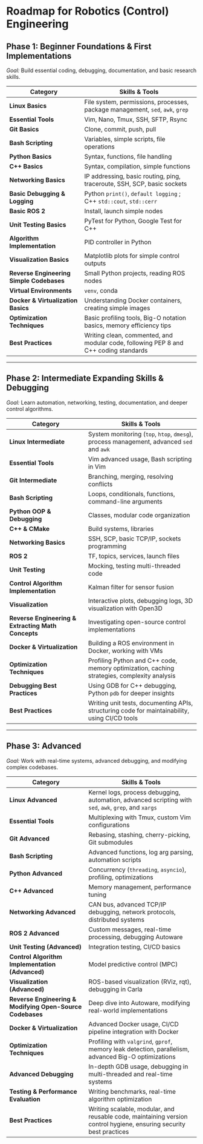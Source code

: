 
# Roadmap for Robotics (Control) Engineering

## **Phase 1: Beginner Foundations & First Implementations**

*Goal:* Build essential coding, debugging, documentation, and basic research skills.

| Category                                 | Skills & Tools                                                                |
| ---------------------------------------- | ----------------------------------------------------------------------------- |
| **Linux Basics**                         | File system, permissions, processes, package management, `sed`, `awk`, `grep` |
| **Essential Tools**                      | Vim, Nano, Tmux, SSH, SFTP, Rsync                                             |
| **Git Basics**                           | Clone, commit, push, pull                                                     |
| **Bash Scripting**                       | Variables, simple scripts, file operations                                    |
| **Python Basics**                        | Syntax, functions, file handling                                              |
| **C++ Basics**                           | Syntax, compilation, simple functions                                         |
| **Networking Basics**                     | IP addressing, basic routing, ping, traceroute, SSH, SCP, basic sockets       |
| **Basic Debugging & Logging**            | Python `print()`, `default logging` ; C++ `std::cout`, `std::cerr`            |
| **Basic ROS 2**                          | Install, launch simple nodes                                                  |
| **Unit Testing Basics**                  | PyTest for Python, Google Test for C++                                        |
| **Algorithm Implementation**             | PID controller in Python                                                      |
| **Visualization Basics**                 | Matplotlib plots for simple control outputs                                   |
| **Reverse Engineering Simple Codebases** | Small Python projects, reading ROS nodes                                      |
| **Virtual Environments**                 | `venv`, conda                                                                 |
| **Docker & Virtualization Basics**       | Understanding Docker containers, creating simple images                       |
| **Optimization Techniques**              | Basic profiling tools, Big-O notation basics, memory efficiency tips          |
| **Best Practices**                        | Writing clean, commented, and modular code, following PEP 8 and C++ coding standards |

---

## **Phase 2: Intermediate Expanding Skills & Debugging**

*Goal:* Learn automation, networking, testing, documentation, and deeper control algorithms.

| Category                                           | Skills & Tools                                                                               |
| -------------------------------------------------- | -------------------------------------------------------------------------------------------- |
| **Linux Intermediate**                             | System monitoring (`top`, `htop`, `dmesg`), process management, advanced `sed` and `awk`     |
| **Essential Tools**                                | Vim advanced usage, Bash scripting in Vim                                                    |
| **Git Intermediate**                               | Branching, merging, resolving conflicts                                                      |
| **Bash Scripting**                                 | Loops, conditionals, functions, command-line arguments                                       |
| **Python OOP & Debugging**                         | Classes, modular code organization                                                           |
| **C++ & CMake**                                    | Build systems, libraries                                                                     |
| **Networking Basics**                              | SSH, SCP, basic TCP/IP, sockets programming                                                 |
| **ROS 2**                                          | TF, topics, services, launch files                                                           |
| **Unit Testing**                                   | Mocking, testing multi-threaded code                                                         |
| **Control Algorithm Implementation**               | Kalman filter for sensor fusion                                                              |
| **Visualization**                                  | Interactive plots, debugging logs, 3D visualization with Open3D                              |
| **Reverse Engineering & Extracting Math Concepts** | Investigating open-source control implementations                                            |
| **Docker & Virtualization**                        | Building a ROS environment in Docker, working with VMs                                       |
| **Optimization Techniques**                        | Profiling Python and C++ code, memory optimization, caching strategies, complexity analysis  |
| **Debugging Best Practices**                       | Using GDB for C++ debugging, Python `pdb` for deeper insights                                |
| **Best Practices**                                 | Writing unit tests, documenting APIs, structuring code for maintainability, using CI/CD tools |

---

## **Phase 3: Advanced** 

*Goal:* Work with real-time systems, advanced debugging, and modifying complex codebases.

| Category                                                  | Skills & Tools                                                                                        |
| --------------------------------------------------------- | ----------------------------------------------------------------------------------------------------- |
| **Linux Advanced**                                        | Kernel logs, process debugging, automation, advanced scripting with `sed`, `awk`, `grep`, and `xargs` |
| **Essential Tools**                                       | Multiplexing with Tmux, custom Vim configurations                                                     |
| **Git Advanced**                                          | Rebasing, stashing, cherry-picking, Git submodules                                                    |
| **Bash Scripting**                                        | Advanced functions, log arg parsing, automation scripts                                               |
| **Python Advanced**                                       | Concurrency (`threading`, `asyncio`), profiling, optimizations                                        |
| **C++ Advanced**                                          | Memory management, performance tuning                                                                 |
| **Networking Advanced**                                   | CAN bus, advanced TCP/IP debugging, network protocols, distributed systems                           |
| **ROS 2 Advanced**                                        | Custom messages, real-time processing, debugging Autoware                                             |
| **Unit Testing (Advanced)**                               | Integration testing, CI/CD basics                                                                     |
| **Control Algorithm Implementation (Advanced)**           | Model predictive control (MPC)                                                                        |
| **Visualization (Advanced)**                              | ROS-based visualization (RViz, rqt), debugging in Carla                                               |
| **Reverse Engineering & Modifying Open-Source Codebases** | Deep dive into Autoware, modifying real-world implementations                                         |
| **Docker & Virtualization**                               | Advanced Docker usage, CI/CD pipeline integration with Docker                                         |
| **Optimization Techniques**                               | Profiling with `valgrind`, `gprof`, memory leak detection, parallelism, advanced Big-O optimizations  |
| **Advanced Debugging**                                    | In-depth GDB usage, debugging in multi-threaded and real-time systems                                 |
| **Testing & Performance Evaluation**                      | Writing benchmarks, real-time algorithm optimization                                                  |
| **Best Practices**                                        | Writing scalable, modular, and reusable code, maintaining version control hygiene, ensuring security best practices |

